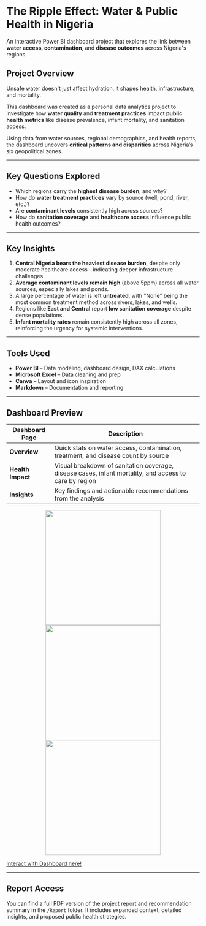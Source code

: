 # The Ripple Effect: Water & Public Health in Nigeria

An interactive Power BI dashboard project that explores the link between **water access, contamination**, and **disease outcomes** across Nigeria's regions.

##  Project Overview

Unsafe water doesn't just affect hydration, it shapes health, infrastructure, and mortality.

This dashboard was created as a personal data analytics project to investigate how **water quality** and **treatment practices** impact **public health metrics** like disease prevalence, infant mortality, and sanitation access.

Using data from water sources, regional demographics, and health reports, the dashboard uncovers **critical patterns and disparities** across Nigeria’s six geopolitical zones.

---

## Key Questions Explored

- Which regions carry the **highest disease burden**, and why?
- How do **water treatment practices** vary by source (well, pond, river, etc.)?
- Are **contaminant levels** consistently high across sources?
- How do **sanitation coverage** and **healthcare access** influence public health outcomes?

---

## Key Insights

1. **Central Nigeria bears the heaviest disease burden**, despite only moderate healthcare access—indicating deeper infrastructure challenges.
2. **Average contaminant levels remain high** (above 5ppm) across all water sources, especially lakes and ponds.
3. A large percentage of water is left **untreated**, with "None" being the most common treatment method across rivers, lakes, and wells.
4. Regions like **East and Central** report **low sanitation coverage** despite dense populations.
5. **Infant mortality rates** remain consistently high across all zones, reinforcing the urgency for systemic interventions.

---

## Tools Used

- **Power BI** – Data modeling, dashboard design, DAX calculations  
- **Microsoft Excel** – Data cleaning and prep  
- **Canva** – Layout and icon inspiration  
- **Markdown** – Documentation and reporting  

---

## Dashboard Preview

| Dashboard Page | Description |
|----------------|-------------|
| **Overview** | Quick stats on water access, contamination, treatment, and disease count by source |
| **Health Impact** | Visual breakdown of sanitation coverage, disease cases, infant mortality, and access to care by region |
| **Insights** | Key findings and actionable recommendations from the analysis |

<p align="center">
    <img src="https://github.com/user-attachments/assets/7a5e3223-1fbb-4e67-94e8-765030b727e3" width="300"/>
    <img src="https://github.com/user-attachments/assets/0f681bf7-58fe-4ddd-9a44-c7e1883fd592" width="300"/>
    <img src="https://github.com/user-attachments/assets/f1ed9527-3005-4bb5-a2cf-2b2cdc13d40b" width="300"/>
 </p>

[Interact with Dashboard here!](https://app.powerbi.com/view?r=eyJrIjoiODc1MmM2N2ItMDVkNC00ODE3LWE4MWEtMDQwZWY0YzIzYTE2IiwidCI6IjA3YTAwYzJhLTAxZDItNDYwNC04N2YyLTJmN2MwYzQ5ODIwZiJ9)

---

## Report Access

You can find a full PDF version of the project report and recommendation summary in the `/Report` folder. It includes expanded context, detailed insights, and proposed public health strategies.

